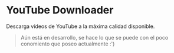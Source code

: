# YouTube Downloader
Descarga vídeos de YouTube a la máxima calidad disponible.

> Aún está en desarrollo, se hace lo que se puede con el poco conomiento que poseo actualmente :')
